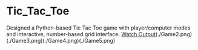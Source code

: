 # Tic_Tac_Toe
Designed a Python-based Tic Tac Toe game with player/computer modes and interactive, number-based grid interface.
[Watch Output](./Game1.png)(./Game2.png)(./Game3.png)(./Game4.png)(./Game5.png)
